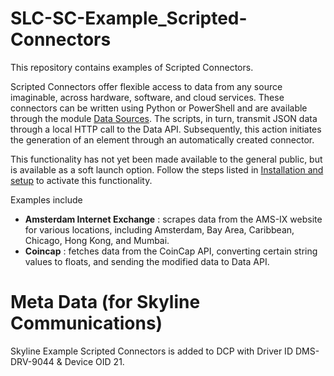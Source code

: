 # SLC-SC-Example_Scripted-Connectors

This repository contains examples of Scripted Connectors.

Scripted Connectors offer flexible access to data from any source imaginable, across hardware, software, and cloud services. These connectors can be written using Python or PowerShell and are available through the module [Data Sources](https://docs.dataminer.services/user-guide/Advanced_Modules/Data_Sources/Data_Sources.html). The scripts, in turn, transmit JSON data through a local HTTP call to the Data API. Subsequently, this action initiates the generation of an element through an automatically created connector.

This  functionality has not yet been made available to the general public, but is available as a soft launch option. Follow the steps listed in [Installation and setup](https://aka.dataminer.services/scripted-connectors) to activate this functionality.

Examples include

- **Amsterdam Internet Exchange** : scrapes data from the AMS-IX website for various locations, including Amsterdam, Bay Area, Caribbean, Chicago, Hong Kong, and Mumbai.
- **Coincap** : fetches data from the CoinCap API, converting certain string values to floats, and sending the modified data to Data API. 


# Meta Data (for Skyline Communications)

Skyline Example Scripted Connectors is added to DCP with Driver ID DMS-DRV-9044 & Device OID 21.
